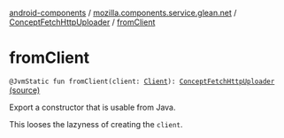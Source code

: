 [android-components](../../index.md) / [mozilla.components.service.glean.net](../index.md) / [ConceptFetchHttpUploader](index.md) / [fromClient](./from-client.md)

# fromClient

`@JvmStatic fun fromClient(client: `[`Client`](../../mozilla.components.concept.fetch/-client/index.md)`): `[`ConceptFetchHttpUploader`](index.md) [(source)](https://github.com/mozilla-mobile/android-components/blob/master/components/service/glean/src/main/java/mozilla/components/service/glean/net/ConceptFetchHttpUploader.kt#L46)

Export a constructor that is usable from Java.

This looses the lazyness of creating the `client`.


